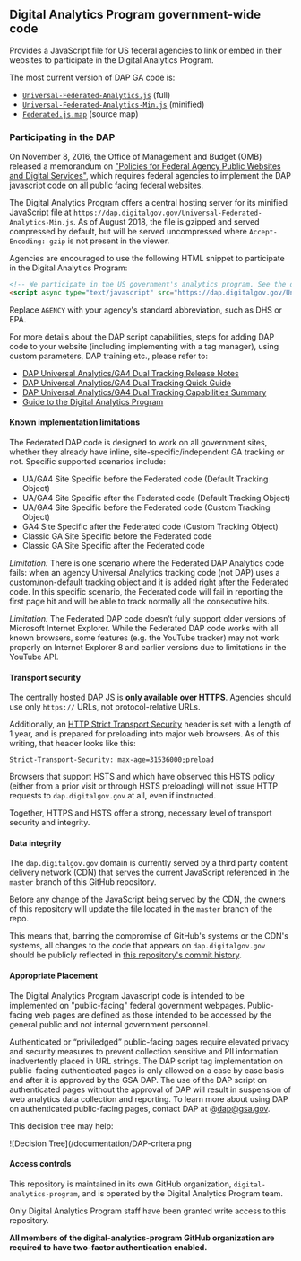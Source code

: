 ## Digital Analytics Program government-wide code

Provides a JavaScript file for US federal agencies to link or embed in their websites to participate in the Digital Analytics Program.

The most current version of DAP GA code is:

* [`Universal-Federated-Analytics.js`](Universal-Federated-Analytics.js) (full)
* [`Universal-Federated-Analytics-Min.js`](Universal-Federated-Analytics-Min.js) (minified)
* [`Federated.js.map`](Federated.js.map) (source map)

### Participating in the DAP

On November 8, 2016, the Office of Management and Budget (OMB) released a memorandum on ["Policies for Federal Agency Public Websites and Digital Services"](https://obamawhitehouse.archives.gov/sites/default/files/omb/memoranda/2017/m-17-06.pdf), which requires federal agencies to implement the DAP javascript code on all public facing federal websites.

The Digital Analytics Program offers a central hosting server for its minified JavaScript file at `https://dap.digitalgov.gov/Universal-Federated-Analytics-Min.js`. As of August 2018, the file is gzipped and served compressed by default, but will be served uncompressed where `Accept-Encoding: gzip` is not present in the viewer.

Agencies are encouraged to use the following HTML snippet to participate in the Digital Analytics Program:

```html
<!-- We participate in the US government's analytics program. See the data at analytics.usa.gov. -->
<script async type="text/javascript" src="https://dap.digitalgov.gov/Universal-Federated-Analytics-Min.js?agency=AGENCY" id="_fed_an_ua_tag"></script>
```

Replace `AGENCY` with your agency's standard abbreviation, such as DHS or EPA.

For more details about the DAP script capabilities, steps for adding DAP code to your website (including implementing with a tag manager), using custom parameters, DAP training etc., please refer to:
* [DAP Universal Analytics/GA4 Dual Tracking Release Notes](https://github.com/digital-analytics-program/gov-wide-code/blob/master/documentation/GSA%20DAP%206.8%20-%20Release%20Notes.docx.pdf)
* [DAP Universal Analytics/GA4 Dual Tracking Quick Guide](https://github.com/digital-analytics-program/gov-wide-code/blob/master/DAP%20Code%206.8%20-%20Quick%20Guide.docx%20(1).pdf)
* [DAP Universal Analytics/GA4 Dual Tracking Capabilities Summary](https://github.com/digital-analytics-program/gov-wide-code/blob/master/DAP%206.8%20-%20DAP%20Code%20Capabilities%20Summary%20and%20Reference.pdf)
* [Guide to the Digital Analytics Program](https://digital.gov/guide/dap/add-your-site-dap/#participating-in-the-program)


#### Known implementation limitations

The Federated DAP code is designed to work on all government sites, whether they
already have inline, site-specific/independent GA tracking or not. Specific
supported scenarios include:

* UA/GA4 Site Specific before the Federated code (Default Tracking Object)
* UA/GA4 Site Specific after the Federated code (Default Tracking Object)
* UA/GA4 Site Specific before the Federated code (Custom Tracking Object)
* GA4 Site Specific after the Federated code (Custom Tracking Object)
* Classic GA Site Specific before the Federated code
* Classic GA Site Specific after the Federated code

*Limitation:* There is one scenario where the Federated DAP
Analytics code fails: when an agency Universal Analytics tracking code (not DAP)
uses a custom/non-default tracking object and it is added right after the Federated
code. In this specific scenario, the Federated code will fail in reporting the first page
hit and will be able to track normally all the consecutive hits. 

*Limitation:* The Federated DAP code doesn’t fully support older versions of
Microsoft Internet Explorer. While the Federated DAP code works with all known
browsers, some features (e.g. the YouTube tracker) may not work properly on
Internet Explorer 8 and earlier versions due to limitations in the YouTube API.

#### Transport security

The centrally hosted DAP JS is **only available over HTTPS**. Agencies should use only `https://` URLs, not protocol-relative URLs.

Additionally, an [HTTP Strict Transport Security](https://https.cio.gov/hsts/) header is set with a length of 1 year, and is prepared for preloading into major web browsers. As of this writing, that header looks like this:

```
Strict-Transport-Security: max-age=31536000;preload
```

Browsers that support HSTS and which have observed this HSTS policy (either from a prior visit or through HSTS preloading) will not issue HTTP requests to `dap.digitalgov.gov` at all, even if instructed.

Together, HTTPS and HSTS offer a strong, necessary level of transport security and integrity.

#### Data integrity

The `dap.digitalgov.gov` domain is currently served by a third party content delivery network (CDN) that serves the current JavaScript referenced in the `master` branch of this GitHub repository.

Before any change of the JavaScript being served by the CDN, the owners of this repository will update the file located in the `master` branch of the repo.

This means that, barring the compromise of GitHub's systems or the CDN's systems, all changes to the code that appears on `dap.digitalgov.gov` should be publicly reflected in [this repository's commit history](https://github.com/digital-analytics-program/gov-wide-code/commits/master).

#### Appropriate Placement

The Digital Analytics Program Javascript code is intended to be implemented on "public-facing" federal government webpages. Public-facing web pages are defined as those intended to be accessed by the general public and not internal government personnel.

Authenticated or “priviledged” public-facing pages require elevated privacy and security measures to prevent collection sensitive and PII information inadvertently placed in URL strings. The DAP script tag implementation on public-facing authenticated pages is only allowed on a case by case basis and after it is approved by the GSA DAP. The use of the DAP script on authenticated pages without the approval of DAP will result in suspension of web analytics data collection and reporting. To learn more about using DAP on authenticated public-facing pages, contact DAP at @dap@gsa.gov.

This decision tree may help:

![Decision Tree](/documentation/DAP-critera.png

#### Access controls

This repository is maintained in its own GitHub organization, `digital-analytics-program`, and is operated by the Digital Analytics Program team.

Only Digital Analytics Program staff have been granted write access to this repository.

**All members of the digital-analytics-program GitHub organization are required to have two-factor authentication enabled.**
